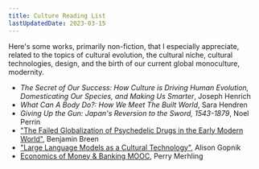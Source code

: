 ```yaml
---
title: Culture Reading List
lastUpdatedDate: 2023-03-15
---
```


Here's some works, primarily non-fiction, that I especially appreciate, related to the topics of cultural evolution, the cultural niche, cultural technologies, design, and the birth of our current global monoculture, modernity.

- *The Secret of Our Success: How Culture is Driving Human Evolution, Domesticating Our Species, and Making Us Smarter*, Joseph Henrich
- *What Can A Body Do?: How We Meet The Built World*, Sara Hendren
- *Giving Up the Gun: Japan's Reversion to the Sword, 1543-1879*, Noel Perrin
- ["The Failed Globalization of Psychedelic Drugs in the Early Modern World"](https://www.cambridge.org/core/journals/historical-journal/article/failed-globalization-of-psychedelic-drugs-in-the-early-modern-world/6ADA9DE0F3FAC7E18591C7A96A53AA58), Benjamin Breen
- ["Large Language Models as a Cultural Technology"](https://www.youtube.com/live/k7rPtFLH6yw?feature=share), Alison Gopnik
- [Economics of Money & Banking MOOC](https://youtube.com/playlist?list=PLSuwqsAnJMtwZEwkJgHZCod2xP9b7skF5), Perry Merhling